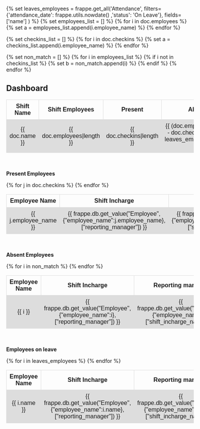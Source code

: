 {% set leaves_employees = frappe.get_all('Attendance', filters={'attendance_date': frappe.utils.nowdate() ,'status': 'On Leave'}, fields=['name'] ) %}
{% set employees_list = [] %}
    {% for i in doc.employees %}
    {% set a = employees_list.append(i.employee_name) %}
    {% endfor %}

{% set checkins_list = [] %}
    {% for i in doc.checkins %}
    {% set a = checkins_list.append(i.employee_name) %}
    {% endfor %}

{% set non_match = [] %}
{% for i in employees_list %}
{% if i not in checkins_list %}
{% set b = non_match.append(i) %}
{% endif %}
{% endfor %}
<h2>Dashboard</h2>

<style>
table {
  font-family: arial, sans-serif;
  border-collapse: collapse;
  width: 100%;
}

td, th {
  border: 1px solid #dddddd;
  text-align: left;
  padding: 8px;
}

tr:nth-child(even) {
  background-color: #dddddd;
}
</style>
<table>
  <tr>
    <th style="text-align: center">Shift Name</th>
    <th style="text-align: center">Shift Employees</th>
    <th style="text-align: center">Present</th>
    <th style="text-align: center">Absent</th>
    <th style="text-align: center">On Leave</th>
  </tr>
  <tr>
    <td style="text-align: center">{{ doc.name }}</td>
    <td style="text-align: center">{{ doc.employees|length }}</td>
    <td style="text-align: center">{{ doc.checkins|length }}</td>
    <td style="text-align: center">{{ (doc.employees|length - doc.checkins|length )-leaves_employees|length }}</td>
    <td style="text-align: center">{{ leaves_employees|length }}</td>
  </tr>
</table>

<br>
<p><b>Present Employees</b></p>
<table>
  <tr>
    <th style="text-align: center">Employee Name</th>
    <th style="text-align: center">Shift Incharge</th>
    <th style="text-align: center">Reporting manager</th>
  </tr>
  {% for j in doc.checkins %}
  <tr>
    <td style="text-align: center">{{ j.employee_name }}</td>
    <td style="text-align: center">{{ frappe.db.get_value("Employee",{"employee_name":j.employee_name},["reporting_manager"]) }}</td>
    <td style="text-align: center">{{ frappe.db.get_value("Employee",{"employee_name":j.employee_name},["shift_incharge_name"]) }}</td>
  </tr>
  {% endfor %}
</table>


<br>
<p><b>Absent Employees</b></p>
<table>
  <tr>
    <th style="text-align: center">Employee Name</th>
    <th style="text-align: center">Shift Incharge</th>
    <th style="text-align: center">Reporting manager</th>
  </tr>
  {% for i in non_match %}
  <tr>
    <td style="text-align: center">{{ i }}</td>
    <td style="text-align: center">{{ frappe.db.get_value("Employee",{"employee_name":i},["reporting_manager"]) }}</td>
    <td style="text-align: center">{{ frappe.db.get_value("Employee",{"employee_name":i},["shift_incharge_name"]) }}</td>
  </tr>
  {% endfor %}
</table>

<br>
<p><b>Employees on leave</b></p>
<table>
  <tr>
    <th style="text-align: center">Employee Name</th>
    <th style="text-align: center">Shift Incharge</th>
    <th style="text-align: center">Reporting manager</th>
  </tr>
  {% for i in leaves_employees %}
  <tr>
    <td style="text-align: center">{{ i.name }}</td>
    <td style="text-align: center">{{ frappe.db.get_value("Employee",{"employee_name":i.name},["reporting_manager"]) }}</td>
    <td style="text-align: center">{{ frappe.db.get_value("Employee",{"employee_name":i.name},["shift_incharge_name"]) }}</td>
  </tr>
  {% endfor %}
</table>